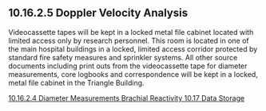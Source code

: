 ## 10.16.2.5 Doppler Velocity Analysis

Videocassette tapes will be kept in a locked metal file cabinet located with limited access only by research personnel. This room is located in one of the main hospital buildings in a locked, limited access corridor protected by standard fire safety measures and sprinkler systems. All other source documents including print outs from the videocassette tape for diameter measurements, core logbooks and correspondence will be kept in a locked, metal file cabinet in the Triangle Building.


<div class="center">
<div class="btn-group">
  <a href=":pages_path:/manuals/brachial-reactivity/10-16-02-04-diameter-measurements.md" class="btn btn-default">
    <span class="glyphicon glyphicon-chevron-left"></span>
    10.16.2.4 Diameter Measurements
  </a>

  <a href=":pages_path:/manuals/brachial-reactivity" class="btn btn-default">
    <span class="glyphicon glyphicon-chevron-up"></span>
    Brachial Reactivity
  </a>

  <a href=":pages_path:/manuals/brachial-reactivity/10-17-01-onsite-facilities.md" class="btn btn-success">
    10.17 Data Storage
    <span class="glyphicon glyphicon-chevron-right"></span>
  </a>
</div>
</div>
